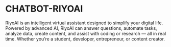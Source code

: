 # CHATBOT-RIYOAI
RiyoAI is an intelligent virtual assistant designed to simplify your digital life. Powered by advanced AI, RiyoAI can answer questions, automate tasks, analyze data, create content, and assist with coding or research — all in real time. Whether you’re a student, developer, entrepreneur, or content creator.
